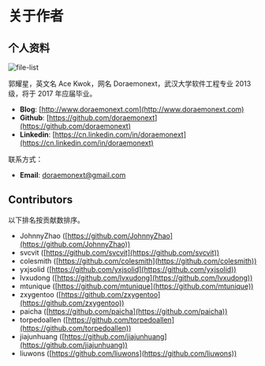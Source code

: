 # 关于作者

## 个人资料

![file-list](/img/author.jpeg)

郭耀星，英文名 Ace Kwok，网名 Doraemonext，武汉大学软件工程专业 2013 级，将于 2017 年应届毕业。

* **Blog**: [http://www.doraemonext.com](http://www.doraemonext.com)
* **Github**: [https://github.com/doraemonext](https://github.com/doraemonext)
* **Linkedin**: [https://cn.linkedin.com/in/doraemonext](https://cn.linkedin.com/in/doraemonext)

联系方式：

* **Email**: [doraemonext@gmail.com](mailto:doraemonext@gmail.com)

## Contributors

以下排名按贡献数排序。

* JohnnyZhao ([https://github.com/JohnnyZhao](https://github.com/JohnnyZhao))
* svcvit ([https://github.com/svcvit](https://github.com/svcvit))
* colesmith ([https://github.com/colesmith](https://github.com/colesmith))
* yxjsolid ([https://github.com/yxjsolid](https://github.com/yxjsolid))
* lvxudong ([https://github.com/lvxudong](https://github.com/lvxudong))
* mtunique ([https://github.com/mtunique](https://github.com/mtunique))
* zxygentoo ([https://github.com/zxygentoo](https://github.com/zxygentoo))
* paicha ([https://github.com/paicha](https://github.com/paicha))
* torpedoallen ([https://github.com/torpedoallen](https://github.com/torpedoallen))
* jiajunhuang ([https://github.com/jiajunhuang](https://github.com/jiajunhuang))
* liuwons ([https://github.com/liuwons](https://github.com/liuwons))